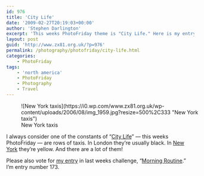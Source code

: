 ```yaml
---
id: 976
title: 'City Life'
date: '2009-02-27T20:19:03+00:00'
author: 'Stephen Darlington'
excerpt: 'This weeks PhotoFriday theme is "City Life." Here is my entry.'
layout: post
guid: 'http://www.zx81.org.uk/?p=976'
permalink: /photography/photofriday/city-life.html
categories:
    - PhotoFriday
tags:
    - 'north america'
    - PhotoFriday
    - Photography
    - Travel
---
```


<figure aria-describedby="caption-attachment-1163" class="wp-caption aligncenter" id="attachment_1163" style="width: 500px">![New York taxis](https://i0.wp.com/www.zx81.org.uk/wp-content/uploads/2006/08/img_1959.jpg?resize=500%2C333 "New York taxis")<figcaption class="wp-caption-text" id="caption-attachment-1163">New York taxis</figcaption></figure>

I always consider one of the constants of “[City Life](http://www.photofriday.com/archives/challenge/000854.php)” — this weeks PhotoFriday — are rows of taxis. In London they’re usually black. In [New York](http://www.zx81.org.uk/travel/new-york-2006.html) they’re yellow. And there are a lot of them!

Please also vote for [my entry](http://www.zx81.org.uk/photography/photofriday/morning-routine.html) in last weeks challenge, “[Morning Routine](http://www.photofriday.com/linkviewer.php?id=852).” I’m entry number 173.